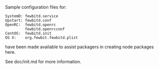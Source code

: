 Sample configuration files for:

```
SystemD: fewbitd.service
Upstart: fewbitd.conf
OpenRC:  fewbitd.openrc
         fewbitd.openrcconf
CentOS:  fewbitd.init
OS X:    org.fewbit.fewbitd.plist
```

have been made available to assist packagers in creating node packages here.

See doc/init.md for more information.

